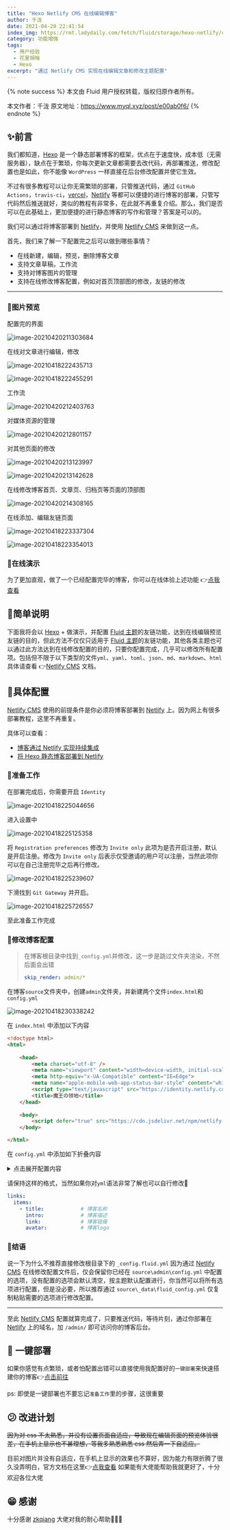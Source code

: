 ```yaml
---
title: "Hexo Netlify CMS 在线编辑博客"
author: 千泷
date: 2021-04-20 22:41:54
index_img: https://rmt.ladydaily.com/fetch/fluid/storage/hexo-netlify/cover.png?w=480&fmt=webp
category: 功能增强
tags:
  - 用户经验
  - 花里胡哨
  - Hexo
excerpt: "通过 Netlify CMS 实现在线编辑文章和修改主题配置"
---
```


{% note success %}
本文由 Fluid 用户授权转载，版权归原作者所有。

本文作者：千泷
原文地址：<https://www.myql.xyz/post/e00ab0f6/>
{% endnote %}

## ✨前言

我们都知道，[Hexo](https://hexo.io/zh-cn/) 是一个静态部署博客的框架，优点在于速度快，成本低（无需服务器），缺点在于繁琐，你每次更新文章都需要去改代码，再部署推送，修改配置也是如此，你不能像 `WordPress` 一样直接在后台修改配置并使它生效。

不过有很多教程可以让你无需繁琐的部署，只管推送代码，通过 `GitHub Actions`，`travis-ci`，[vercel](https://vercel.com/)，[Netlify](Netlifyhttps://www.netlify.com/) 等都可以便捷的进行博客的部署，只管写代码然后推送就好，类似的教程有非常多，在此就不再重复介绍。那么，我们是否可以在此基础上，更加便捷的进行静态博客的写作和管理？答案是可以的。

我们可以通过将博客部署到 [Netlify](https://www.netlify.com/)，并使用 [Netlify CMS](https://www.netlifycms.org/) 来做到这一点。

首先，我们来了解一下配置完之后可以做到哪些事情？

- 在线新建，编辑，预览，删除博客文章
- 支持文章草稿，工作流
- 支持对博客图片的管理
- 支持在线修改博客配置，例如对首页顶部图的修改，友链的修改

---

### 🎈图片预览

配置完的界面

![image-20210420211303684](https://myql.coding.net/p/owo/d/img/git/raw/main/posts/image-20210420211303684.png)

在线对文章进行编辑，修改

![image-20210418222435713](https://myql.coding.net/p/owo/d/img/git/raw/main/posts/image-20210418222435713.png)

![image-20210418222455291](https://myql.coding.net/p/owo/d/img/git/raw/main/posts/image-20210418222455291.png)

工作流

![image-20210420212403763](https://myql.coding.net/p/owo/d/img/git/raw/main/posts/image-20210420212403763.png)

对媒体资源的管理

![image-20210420212801157](https://myql.coding.net/p/owo/d/img/git/raw/main/posts/image-20210420212801157.png)

对其他页面的修改

![image-20210420213123997](https://myql.coding.net/p/owo/d/img/git/raw/main/posts/image-20210420213123997.png)

![image-20210420213142628](https://myql.coding.net/p/owo/d/img/git/raw/main/posts/image-20210420213142628.png)

在线修改博客首页、文章页、归档页等页面的顶部图

![image-20210420214308165](https://myql.coding.net/p/owo/d/img/git/raw/main/posts/image-20210420214308165.png)

在线添加、编辑友链页面

![image-20210418223337304](https://myql.coding.net/p/owo/d/img/git/raw/main/posts/image-20210418223337304.png)

![image-20210418223354013](https://myql.coding.net/p/owo/d/img/git/raw/main/posts/image-20210418223354013.png)

### 🔗在线演示

为了更加直观，做了一个已经配置完毕的博客，你可以在线体验上述功能 👉[点我查看](https://qwqmiao.cf/admin/)

## 📃简单说明

下面我将会以 [Hexo](https://hexo.io/zh-cn/) + 做演示，并配置 [Fluid 主题](https://github.com/fluid-dev/hexo-theme-fluid)的友链功能，达到在线编辑预览友链的目的，但此方法不仅仅只适用于 [Fluid 主题](https://github.com/fluid-dev/hexo-theme-fluid)的友链功能，其他各类主题也可以通过此方法达到在线修改配置的目的，只要你配置完成，几乎可以修改所有配置项。包括但不限于以下类型的文件`yml`、`yaml`、`toml`、`json`、`md`、`markdown`、`html`具体请查看 👉[Netlify CMS](https://www.netlifycms.org/) 文档。

## 🔧具体配置

[Netlify CMS](https://www.netlifycms.org/) 使用的前提条件是你必须将博客部署到 [Netlify](https://www.netlify.com/) 上。因为网上有很多部署教程，这里不再重复。

具体可以查看：

- [博客通过 Netlify 实现持续集成](https://guanqr.com/tech/website/deploy-blog-to-netlify/)
- [将 Hexo 静态博客部署到 Netlify](https://io-oi.me/tech/deploy-static-site-to-netlify/)

### 👟准备工作

在部署完成后，你需要开启 `Identity`

![image-20210418225044656](https://myql.coding.net/p/owo/d/img/git/raw/main/posts/image-20210418225044656.png)

进入设置中

![image-20210418225125358](https://myql.coding.net/p/owo/d/img/git/raw/main/posts/image-20210418225125358.png)

将 `Registration preferences` 修改为 `Invite only` 此项为是否开启注册，默认是开启注册。修改为 `Invite only` 后表示仅受邀请的用户可以注册，当然此项你可以在自己注册完毕之后再行修改。

![image-20210418225239607](https://myql.coding.net/p/owo/d/img/git/raw/main/posts/image-20210418225239607.png)

下滑找到 `Git Gateway` 并开启。

![image-20210418225726557](https://myql.coding.net/p/owo/d/img/git/raw/main/posts/image-20210418225726557.png)

至此准备工作完成

### 🎨修改博客配置

> 在博客根目录中找到`_config.yml`并修改，这一步是跳过文件夹渲染，不然后面会出错
>
> ```yml
> skip_render: admin/*
> ```
>

在博客`source`文件夹中，创建`admin`文件夹，并新建两个文件`index.html`和`config.yml`

![image-20210418230338242](https://myql.coding.net/p/owo/d/img/git/raw/main/posts/image-20210418230338242.png)

在 `index.html` 中添加以下内容

```html
<!doctype html>
<html>
    
    <head>
        <meta charset="utf-8" />
        <meta name="viewport" content="width=device-width, initial-scale=1.0" />
        <meta http-equiv="x-UA-Compatible" content="IE=Edge">
        <meta name="apple-mobile-web-app-status-bar-style" content="white" />
        <script type="text/javascript" src="https://identity.netlify.com/v1/netlify-identity-widget.js"></script>
        <title>魔王の领地</title>
    </head>
    
    <body>
        <script defer="true" src="https://cdn.jsdelivr.net/npm/netlify-cms@2/dist/netlify-cms.js"></script>
    </body>

</html>
```

在 `config.yml` 中添加如下折叠内容

<details>
<summary>点击展开配置内容</summary>
```yaml
backend:
  name: git-gateway # https://github.com/netlify/netlify-cms
  branch: main # 要更新的分支(可选；默认为主分支)

# This line should *not* be indented
publish_mode: editorial_workflow

# This line should *not* be indented
media_folder: "source/images/uploads" # 媒体文件将存储在图片/上载下的Repo中。
public_folder: "/images/uploads" # 上传的媒体的src属性将以/images/uploads开头。

site_url: https://www.myql.xyz # 网站网址
display_url: https://www.myql.xyz # 显示网址

locale: "zh_Hans" # 语言环境 https://github.com/netlify/netlify-cms/tree/master/packages/netlify-cms-locales/src

collections:      # https://www.netlifycms.org/docs/configuration-options/#collections
  - name: "posts" # 在路由中使用，例如：/admin/collections/blog。
    label: "Post" # 在用户界面中使用
    folder: "source/_posts" # 存储文件的文件夹的路径。
    create: true # 允许用户在这个集合中创建新的文件。
    fields: # 每份文件的字段，通常是前面的内容。
      - {label: "顶部图", name: "banner_img", widget: "image", required: false} 
      - {label: "文章封面", name: "index_img", widget: "image", required: false} 
      - {label: "文章排序", name: "sticky", widget: "number", required: false}
      - {label: "标题", name: "title", widget: "string"}
      - {label: "发布日期", name: "date", widget: "datetime", format: "YYYY-MM-DD HH:mm:ss", dateFormat: "YYYY-MM-DD", timeFormat: "HH:mm:ss", required: false}
      - {label: "更新日期", name: "updated", widget: "datetime", format: "YYYY-MM-DD HH:mm:ss", dateFormat: "YYYY-MM-DD", timeFormat: "HH:mm:ss", required: false}
      - {label: "标签", name: "tags", widget: "list", required: false}
      - {label: "分类", name: "categories", widget: "list", required: false}
      - {label: "关键词", name: "keywords", widget: "list", required: false}
      - {label: "摘要", name: "excerpt", widget: "list", required: false}
      - {label: "内容", name: "body", widget: "markdown", required: false}
      - {label: "永久链接", name: "permalink", widget: "string", required: false}
      - {label: "评论", name: "comments", widget: "boolean", default: true, required: false}

  - name: "pages"
    label: "Pages"
    files:
      - file: "source/about/index.md"
        name: "about"
        label: "关于"
        fields:
          - {label: "标题", name: "title", widget: "string"}
          - {label: "内容", name: "body", widget: "markdown", required: false}
          - {label: "评论", name: "comments", widget: "boolean", default: true, required: false}

# 如果你不是Fluid 主题，请删除以下配置，或者对文件路径及字段进行修改
  - name: "settings"
    label: "settings"
    files:      
      - file: "source/_data/fluid_config.yml"
        name: "fluid"
        label: "Fluid 主题配置"
        editor:
          preview: true      # 是否开启编辑预览
        fields:
          - label: "首页"
            name: "index"
            widget: "object"
            collapsed: true   # 是否折叠显示
            fields:
              - label: "顶部图"
                name: "banner_img"
                widget: "image"
              - label: "高度"
                name: "banner_img_height"
                widget: "number"
          - label: "文章页"
            name: "post"
            widget: "object"
            collapsed: true
            fields:
              - label: "顶部图(默认)"
                name: "banner_img"
                widget: "image"
              - label: "高度"
                name: "banner_img_height"
                widget: "number" 
              - label: "文章封面图(默认)"
                name: "default_index_img"
                widget: "image"
          - label: "归档页"
            name: "archive"
            widget: "object"
            collapsed: true
            fields:
              - label: "顶部图"
                name: "banner_img"
                widget: "image"
              - label: "高度"
                name: "banner_img_height"
                widget: "number"
          - label: "分类页"
            name: "category"
            widget: "object"
            collapsed: true
            fields:
              - label: "顶部图"
                name: "banner_img"
                widget: "image"
              - label: "高度"
                name: "banner_img_height"
                widget: "number"
          - label: "标签页"
            name: "tag"
            widget: "object"
            collapsed: true
            fields:
              - label: "顶部图"
                name: "banner_img"
                widget: "image"
              - label: "高度"
                name: "banner_img_height"
                widget: "number"
          - label: "关于页"
            name: "about"
            widget: "object"
            collapsed: true
            fields:
              - label: "顶部图"
                name: "banner_img"
                widget: "image"
              - label: "高度"
                name: "banner_img_height"
                widget: "number"
          - label: "友链页面"
            name: "links"
            widget: "object"
            collapsed: true
            fields:
              - label: "顶部图"
                name: "banner_img"
                widget: "image"
              - label: "高度"
                name: "banner_img_height"
                widget: "number"
              - label: "项目"
                name: "items"
                widget: "list"
                fields:
                  - {label: "网站名称", name: "title", widget: "string", required: false}
                  - {label: "网址描述", name: "intro", widget: "string", required: false}
                  - {label: "网站地址", name: "link", widget: "string", required: false}
                  - {label: "网站图片", name: "avatar", widget: "image", required: false}
```
</details>

请注意，这里我对 [Fluid 主题](https://github.com/fluid-dev/hexo-theme-fluid)进行了配置，例如`banner_img`、`index_img`等项目，不能正常使用请删除，如果你不是 [Fluid 主题](https://github.com/fluid-dev/hexo-theme-fluid)请根据实际情况对`source\admin\config.yml`配置进行修改，如果你和我一样是 [Fluid 主题](https://github.com/fluid-dev/hexo-theme-fluid)，还需要将主题配置文件（`/_config.fluid.yml`）中的相对应的字段及其内容一并注释掉才能使其生效，类似于这样

![image-20210420221125705](https://myql.coding.net/p/owo/d/img/git/raw/main/posts/image-20210420221125705.png)

![image-20210419015951835](https://myql.coding.net/p/owo/d/img/git/raw/main/posts/image-20210419015951835.png)

并且创建`source\_data\fluid_config.yml`，将相关配置复制粘贴到里面（请根据此配置去主题配置文件中注释掉相对应的字段）

<details>
<summary>点击展开配置内容</summary>
```yaml
index:
  banner_img: https://cdn.jsdelivr.net/gh/leicancun/img@main/images/background.webp
  banner_img_height: 100
post:
  banner_img: https://cdn.jsdelivr.net/gh/leicancun/img@main/banner_img/mmexport1602581319886.webp
  banner_img_height: 70
  default_index_img: https://cdn.jsdelivr.net/gh/leicancun/img@main/banner_img/wallhaven-g8wvm7.webp
archive:
  banner_img: https://cdn.jsdelivr.net/gh/leicancun/img@main/banner_img/wallhaven-q6ov7d.webp
  banner_img_height: 80
category:
  banner_img: https://cdn.jsdelivr.net/gh/leicancun/img@main/banner_img/wallhaven-zm93dj.webp
  banner_img_height: 80
tag:
  banner_img: https://cdn.jsdelivr.net/gh/leicancun/img@main/banner_img/wallhaven-1kkm2g.webp
  banner_img_height: 80
about:
  banner_img: https://cdn.jsdelivr.net/gh/leicancun/img@main/banner_img/wallhaven-pkkr2.webp
  banner_img_height: 80
links:
  banner_img: https://cdn.jsdelivr.net/gh/leicancun/img@main/banner_img/wallhaven-rddv31.webp
  banner_img_height: 80
  items:
    - title: 小丁的个人博客
      intro: 世间所有的相遇，都是久别重逢
      link: https://tding.top
      avatar: https://tding.top/images/avatar.webp
    - title: 米奇妙妙屋
      intro: 逐风揽月登九天 踏浪擒龙游四海
      link: https://ifibe.com/
      avatar: https://cdn.jsdelivr.net/gh/useblue/ucdn/imgs/avatar.webp
    - title: 荷戟独彷徨
      intro: 爱光学，爱生活，爱创造
      link: https://guanqr.com/
      avatar: https://cdn.jsdelivr.net/gh/guanqr/blog/static/icons/android-chrome-512x512.png
    - title: iMaeGoo’s Blog
      intro: 虹墨空间站
      link: https://www.imaegoo.com
      avatar: https://www.imaegoo.com/images/avatar.jpg
    - title: 琉仙の后花园
      intro: 一起来种花家呀
      link: https://blog.lx101.cn/
      avatar: https://z3.ax1x.com/2021/03/28/cS2LNV.jpg
    - title: LOGI
      intro: 会点代码的强迫症
      link: https://logi.im
      avatar: https://code.bdstatic.com/npm/logicdn@1.0.0/logi.im/usr/images/global/logo.webp
```

</details>

请保持这样的格式，当然如果你对`yml`语法非常了解也可以自行修改🤣

```yaml
links:
  items:
    - title: 			# 博客名称
      intro: 			# 博客描述
      link: 			# 博客链接
      avatar: 			# 博客logo
```

### 🤣结语

说一下为什么不推荐直接修改根目录下的 `_config.fluid.yml` 因为通过 [Netlify CMS](https://www.netlifycms.org/) 在线修改配置文件后，仅会保留你已经在 `source\admin\config.yml` 中配置的选项，没有配置的选项会默认清空，按主题默认配置进行，你当然可以将所有选项进行配置，但是没必要，所以推荐通过 `source\_data\fluid_config.yml` 仅复制粘贴需要的选项进行修改配置。


---

至此 [Netlify CMS](https://www.netlifycms.org/) 配置就算完成了，只要推送代码，等待片刻，通过你部署在 [Netlify](https://www.netlify.com/) 上的域名，加 `/admin/` 即可访问你的博客后台。

## 🚀 一键部署

如果你感觉有点繁琐，或者怕配置出错可以直接使用我配置好的`一键部署`来快速搭建你的博客👉[点击前往](https://github.com/leicancun/hexo-blog-netlify)

ps: 即使是一键部署也不要忘记`准备工作`里的步骤，这很重要

## 😕 改进计划

~~因为对 css 不太熟悉，并没有设置页面自适应，导致现在编辑页面的预览体验很差，在手机上显示也不甚理想，等我多熟悉熟悉 css 然后弄一下自适应。~~

目前对图片并没有自适应，在手机上显示的效果也不算好，因为能力有限折腾了很久没弄明白，官方文档在这里👉[点我查看](https://www.netlifycms.org/docs/customization/)
如果能有大佬能帮助我就更好了，十分欢迎各位大佬

## 😁 感谢

十分感谢 [zkqiang](https://github.com/zkqiang) 大佬对我的耐心帮助🎉🎉🎉
